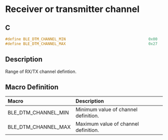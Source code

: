 # Receiver or transmitter channel

## C

```c
#define BLE_DTM_CHANNEL_MIN                                     0x00
#define BLE_DTM_CHANNEL_MAX                                     0x27
```

## Description

Range of RX/TX channel defintion.

## Macro Definition

|Macro|Description|
|:---|:---|
|BLE_DTM_CHANNEL_MIN|Minimum value of channel definition.|
|BLE_DTM_CHANNEL_MAX|Maximum value of channel definition.|
